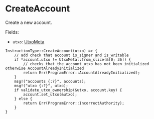 # CreateAccount

Create a new account.

Fields:
- `utxo`: [UtxoMeta]

```rust,ignore
InstructionType::CreateAccount(utxo) => {
    // add check that account is_signer and is_writable
    if *account.utxo != UtxoMeta::from_slice(&[0; 36]) {
        // checks that the account utxo has not been initialized otherwise AccountAlreadyInitialized
        return Err(ProgramError::AccountAlreadyInitialized);
    }
    msg!("accounts {:?}", accounts);
    msg!("utxo {:?}", utxo);
    if validate_utxo_ownership(&utxo, account.key) {
        account.set_utxo(&utxo);
    } else {
        return Err(ProgramError::IncorrectAuthority);
    }
}
```

[UtxoMeta]: ../program/utxo.md
